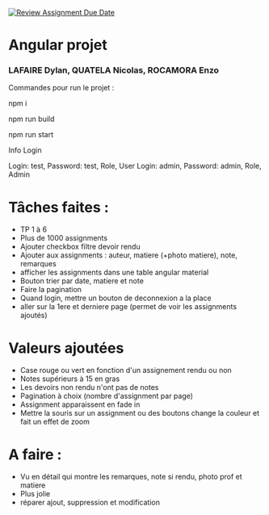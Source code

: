 [![Review Assignment Due Date](https://classroom.github.com/assets/deadline-readme-button-24ddc0f5d75046c5622901739e7c5dd533143b0c8e959d652212380cedb1ea36.svg)](https://classroom.github.com/a/6epMQcoo)
# Angular projet

### LAFAIRE Dylan, QUATELA Nicolas, ROCAMORA Enzo

Commandes pour run le projet :

npm i

npm run build

npm run start 


Info Login

Login: test, Password: test, Role, User Login: admin, Password: admin, Role, Admin


# Tâches faites : 
- TP 1 à 6
- Plus de 1000 assignments
- Ajouter checkbox filtre devoir rendu
- Ajouter aux assignments : auteur, matiere (+photo matiere), note, remarques
- afficher les assignments dans une table angular material
- Bouton trier par date, matiere et note
- Faire la pagination
- Quand login, mettre un bouton de deconnexion a la place
- aller sur la 1ere et derniere page (permet de voir les assignments ajoutés)


# Valeurs ajoutées
- Case rouge ou vert en fonction d'un assignement rendu ou non
- Notes supérieurs à 15 en gras
- Les devoirs non rendu n'ont pas de notes
- Pagination à choix (nombre d'assignment par page)
- Assignment apparaissent en fade in 
- Mettre la souris sur un assignment ou des boutons change la couleur et fait un effet de zoom


# A faire :
- Vu en détail qui montre les remarques, note si rendu, photo prof et matiere
- Plus jolie
- réparer ajout, suppression et modification